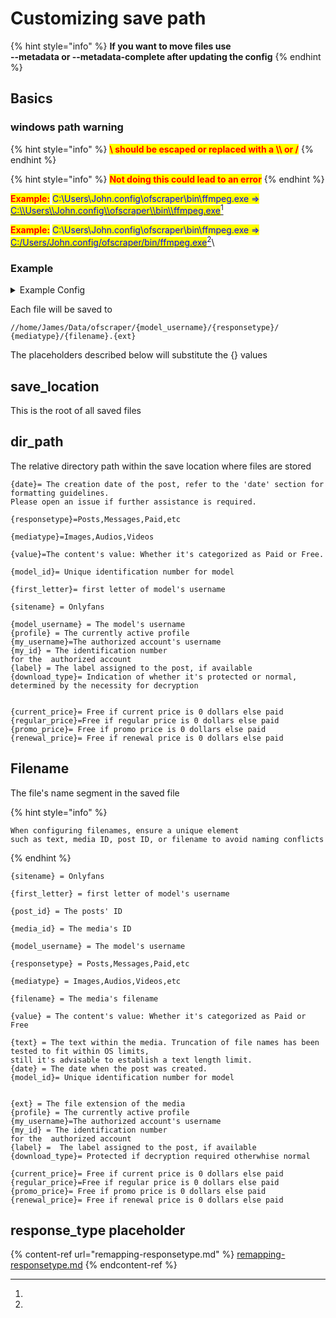 # Customizing save path

{% hint style="info" %}
**If you want to move files use** \
**--metadata or --metadata-complete after updating the config**
{% endhint %}

## Basics

### windows path warning

{% hint style="info" %}
<mark style="color:red;">**\ should be escaped or replaced with a \\\ or /**</mark>
{% endhint %}

{% hint style="info" %}
<mark style="color:red;">**Not doing this could lead to an error**</mark>
{% endhint %}

<mark style="color:red;">**Example:**</mark> <mark style="color:blue;">C:\Users\John.config\ofscraper\bin\ffmpeg.exe =></mark> [<mark style="color:blue;">C:\\\Users\\\John.config\\\ofscraper\\\bin\\\ffmpeg.exe</mark>](#user-content-fn-1)[^1]

<mark style="color:red;">**Example:**</mark> <mark style="color:blue;">C:\Users\John.config\ofscraper\bin\ffmpeg.exe =></mark> [<mark style="color:blue;">C:/Users/John.config/ofscraper/bin/ffmpeg.exe</mark>](#user-content-fn-2)[^2]\


### Example

<details>

<summary>Example Config</summary>

```json
{
    "config": {
        "main_profile": "main_profile",
        "metadata": "{configpath}/{profile}/.data/{model_username}_{model_id}",
        "discord": "",
        "file_options": {
            "save_location": "/home/james/Data/ofscraper",
            "dir_format": "/{model_username}/{responsetype}/{mediatype}/",
            "file_format": "{filename}.{ext}",
            "textlength": 0,
            "space-replacer": " ",
            "date": "MM-DD-YYYY",
            "text_type_default": "letter",
            "truncation_default": true
        },
        "download_options": {
            "file_size_limit": 0,
            "file_size_min": 0,
            "filter": [
                "Images",
                "Audios",
                "Videos"
            ],
            "auto_resume": false,
            "system_free_min": 0,
            "number_retries": 10
        },
        "binary_options": {
            "mp4decrypt": "//home/james/.config/ofscraper/bin/mp4decrypt",
            "ffmpeg": "//home/james/.config/ofscraper/bin/ffmpeg"
        },
        "cdm_options": {
            "private-key": "//home/james/.config/ofscraper/device/private_key.pem",
            "client-id": "//home/james/.config/ofscraper/device/client_id.bin",
            "key-mode-default": "manual",
            "keydb_api": ""
        },
        "performance_options": {
            "download-sems": 10,
            "threads": 10
        },
        "advanced_options": {
            "code-execution": true,
            "dynamic-mode-default": "dc",
            "backend": "aio",
            "downloadbars": false,
            "cache-mode": "sqlite",
            "appendlog": false,
            "custom_values": {"MAXFILE_SEMAPHORE":10,"SHOW_AVATAR":false,
            "import":"exec('import ofscraper.filters.models.selector as selector23')",
            "list":"exec('modelObjs=C)')",
            "model_price":"'fallback' if len(modelObjs)==0 else 'Paid' if modelObjs[0].final_current_price>0 else 'Free'"
        },
            "sanitize_text": false,
            "avatar": true,
            "temp_dir": null
        },
        "responsetype": {
            "timeline": "Posts",
            "message": "Messages",
            "archived": "Archived",
            "paid": "Messages",
            "stories": "Stories",
            "highlights": "Stories",
            "profile": "Profile",
            "pinned": "Posts"
        }
    }
}
```



</details>

Each file will be saved to&#x20;

```
//home/James/Data/ofscraper/{model_username}/{responsetype}/
{mediatype}/{filename}.{ext}
```

The placeholders described below will substitute the {} values

## save\_location

This is the root of all saved files

## dir\_path

The  relative directory path within the save location where files are stored

```
{date}= The creation date of the post, refer to the 'date' section for formatting guidelines. 
Please open an issue if further assistance is required.

{responsetype}=Posts,Messages,Paid,etc

{mediatype}=Images,Audios,Videos

{value}=The content's value: Whether it's categorized as Paid or Free.

{model_id}= Unique identification number for model

{first_letter}= first letter of model's username

{sitename} = Onlyfans

{model_username} = The model's username
{profile} = The currently active profile
{my_username}=The authorized account's username
{my_id} = The identification number 
for the  authorized account
{label} = The label assigned to the post, if available
{download_type}= Indication of whether it's protected or normal, 
determined by the necessity for decryption


{current_price}= Free if current price is 0 dollars else paid
{regular_price}=Free if regular price is 0 dollars else paid
{promo_price}= Free if promo price is 0 dollars else paid
{renewal_price}= Free if renewal price is 0 dollars else paid

```

## Filename

The file's name segment in the saved file

{% hint style="info" %}
```
When configuring filenames, ensure a unique element 
such as text, media ID, post ID, or filename to avoid naming conflicts
```
{% endhint %}

```
{sitename} = Onlyfans

{first_letter} = first letter of model's username

{post_id} = The posts' ID

{media_id} = The media's ID

{model_username} = The model's username

{responsetype} = Posts,Messages,Paid,etc

{mediatype} = Images,Audios,Videos,etc

{filename} = The media's filename

{value} = The content's value: Whether it's categorized as Paid or Free

{text} = The text within the media. Truncation of file names has been tested to fit within OS limits, 
still it's advisable to establish a text length limit.
{date} = The date when the post was created.
{model_id}= Unique identification number for model


{ext} = The file extension of the media
{profile} = The currently active profile
{my_username}=The authorized account's username
{my_id} = The identification number 
for the  authorized account
{label} =  The label assigned to the post, if available
{download_type}= Protected if decryption required otherwhise normal

{current_price}= Free if current price is 0 dollars else paid
{regular_price}=Free if regular price is 0 dollars else paid
{promo_price}= Free if promo price is 0 dollars else paid
{renewal_price}= Free if renewal price is 0 dollars else paid
```

## response\_type placeholder

{% content-ref url="remapping-responsetype.md" %}
[remapping-responsetype.md](remapping-responsetype.md)
{% endcontent-ref %}

[^1]: 

[^2]: 
